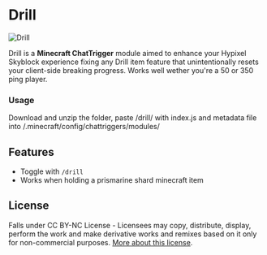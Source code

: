 # Drill
![Drill](https://imgur.com/OEN3Bmh.png)


Drill is a **Minecraft ChatTrigger** module aimed to enhance your Hypixel Skyblock experience fixing any Drill item feature that unintentionally resets your client-side breaking progress. Works well wether you're a 50 or 350 ping player.

### Usage
Download and unzip the folder, paste /drill/ with index.js and metadata file into /.minecraft/config/chattriggers/modules/

## Features
 - Toggle with ```/drill```
 - Works when holding a prismarine shard minecraft item 
## License
Falls under CC BY-NC License - Licensees may copy, distribute, display, perform the work and make derivative works and remixes based on it only for non-commercial purposes.
[More about this license](https://en.wikipedia.org/wiki/Creative_Commons_NonCommercial_license).
